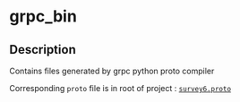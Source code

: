 # grpc_bin

## Description
Contains files generated by grpc python proto compiler

Corresponding `proto` file is in root of project : [`survey6.proto`](../../../../../survey6.proto)
